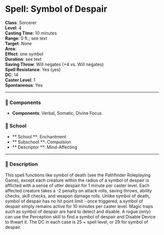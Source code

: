 
# Spell: Symbol of Despair
**Class**: Sorcerer  
**Level**: 4  
**Casting Time**: 10 minutes  
**Range**: 0 ft.; see text  
**Target**: _None_  
**Area**:   
**Effect**: one symbol  
**Duration**: see text  
**Saving Throw**: Will negates (+4 vs. Will negates)  
**Spell Resistance**: Yes (yes)  
**DC**: 14  
**Caster Level**: 1  
**Spontaneous**: Yes

---

### 🔮 Components
- **Components**: Verbal, Somatic, Divine Focus

### 🏫 School
- ** School **: Enchantment
- ** Subschool **: Compulsion
- ** Descriptor **: Mind-Affecting
---

### 📜 Description
This spell functions like symbol of death (see the Pathfinder Roleplaying Game), except each creature within the radius of a symbol of despair is afflicted with a sense of utter despair for 1 minute per caster level. Each affected creature takes a -2 penalty on attack rolls, saving throws, ability checks, skill checks, and weapon damage rolls. Unlike symbol of death, symbol of despair has no hit point limit - once triggered, a symbol of despair simply remains active for 10 minutes per caster level. Magic traps such as symbol of despair are hard to detect and disable. A rogue (only) can use the Perception skill to find a symbol of despair and Disable Device to thwart it. The DC in each case is 25 + spell level, or 29 for symbol of despair.
